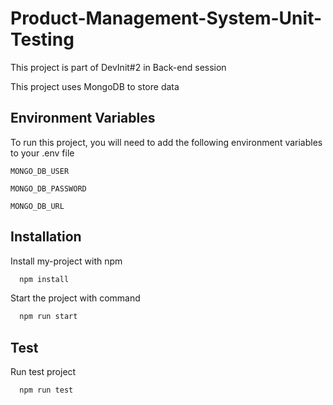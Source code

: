# Product-Management-System-Unit-Testing
This project is part of DevInit#2 in Back-end session

This project uses MongoDB to store data

## Environment Variables

To run this project, you will need to add the following environment variables to your .env file

`MONGO_DB_USER`

`MONGO_DB_PASSWORD`

`MONGO_DB_URL`

## Installation

Install my-project with npm

```bash
  npm install
```

Start the project with command

```bash
  npm run start
```

## Test

Run test project

```bash
  npm run test
```